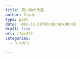 ```yaml
---
title: 買い物が大変
author: たなな
type: post
date: -001-11-30T00:00:00+00:00
draft: true
url: /?p=477
categories:
  - メルカリ

---
```

